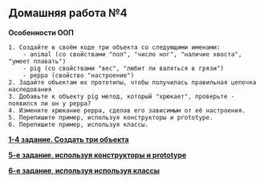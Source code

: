 ## Домашняя работа №4
**Особенности ООП**

```
1. Создайте в своём коде три объекта со следующими именами:
    - animal (со свойствами "пол", "число ног", "наличие хвоста", "умеет плавать")
    - pig (со свойствами "вес", "любит ли валяться в грязи")
    - peppa (свойство "настроение")
2. Задайте объектам их прототипы, чтобы получилась правильная цепочка наследования
3. Добавьте к объекту pig метод, который "хрюкает", проверьте - появился ли он у peppa?
4. Измените хрюкание peppa, сделав его зависимым от её настроения.
5. Перепишите пример, используя конструкторы и prototype.
6. Перепишите пример, используя классы.
```

**[1-4 задание. Создать три объекта](https://github.com/skiphog/profit-js/blob/master/4.js)**

**[5-е задание, используя конструкторы и prototype](https://github.com/skiphog/profit-js/blob/master/4a.js)**

**[6-е задание, используя используя классы](https://github.com/skiphog/profit-js/blob/master/4b.js)**